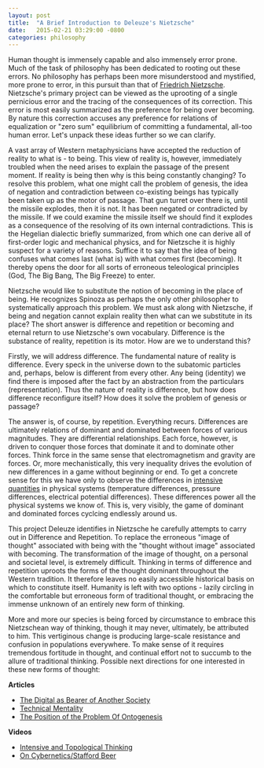 ```yaml
---
layout: post
title:  "A Brief Introduction to Deleuze's Nietzsche"
date:   2015-02-21 03:29:00 -0800
categories: philosophy
---
```

Human thought is immensely capable and also immensely error prone. Much of the
task of philosophy has been dedicated to rooting out these errors. No philosophy
has perhaps been more misunderstood and mystified, more prone to error, in this
pursuit than that of
[Friedrich Nietzsche](http://en.wikipedia.org/wiki/Friedrich_Nietzsche).
Nietzsche's primary project can be viewed as the uprooting of a single
pernicious error and the tracing of the consequences of its correction. This
error is most easily summarized as the preference for being over becoming. By
nature this correction accuses any preference for relations of equalization or
"zero sum" equilibrium of committing a fundamental, all-too human error. Let's
unpack these ideas further so we can clarify.

A vast array of Western metaphysicians have accepted the reduction of reality to
what is - to being. This view of reality is, however, immediately troubled when
the need arises to explain the passage of the present moment. If reality is
being then why is this being constantly changing? To resolve this problem, what
one might call the problem of genesis, the idea of negation and contradiction
between co-existing beings has typically been taken up as the motor of passage.
That gun turret over there is, until the missile explodes, then it is not. It
has been negated or contradicted by the missile. If we could examine the missile
itself we should find it explodes as a consequence of the resolving of its own
internal contradictions. This is the Hegelian dialectic briefly summarized, from
which one can derive all of first-order logic and mechanical physics, and for
Nietzsche it is highly suspect for a variety of reasons. Suffice it to say that
the idea of being confuses what comes last (what is) with what comes first
(becoming). It thereby opens the door for all sorts of erroneous teleological
principles (God, The Big Bang, The Big Freeze) to enter.

Nietzsche would like to substitute the notion of becoming in the place of being.
He recognizes Spinoza as perhaps the only other philosopher to systematically
approach this problem. We must ask along with Nietzsche, if being and negation
cannot explain reality then what can we substitute in its place? The short
answer is difference and repetition or becoming and eternal return to use
Nietzsche's own vocabulary. Difference is the substance of reality, repetition
is its motor. How are we to understand this?

Firstly, we will address difference. The fundamental nature of reality is
difference. Every speck in the universe down to the subatomic particles and,
perhaps, below is different from every other. Any being (identity) we find there
is imposed after the fact by an abstraction from the particulars
(representation). Thus the nature of reality is difference, but how does
difference reconfigure itself? How does it solve the problem of genesis or
passage?

The answer is, of course, by repetition. Everything recurs. Differences are
ultimately relations of dominant and dominated between forces of various
magnitudes. They are differential relationships. Each force, however, is driven
to conquer those forces that dominate it and to dominate other forces. Think
force in the same sense that electromagnetism and gravity are forces. Or, more
mechanistically, this very inequality drives the evolution of new differences in
a game without beginning or end. To get a concrete sense for this we have only
to observe the differences in
[intensive quantities](http://en.wikipedia.org/wiki/Intensive_and_extensive_properties)
in physical systems (temperature differences, pressure differences, electrical
potential differences). These differences power all the physical systems we know
of. This is, very visibly, the game of dominant and dominated forces cyclcing
endlessly around us.

This project Deleuze identifies in Nietzsche he carefully attempts to carry out
in Difference and Repetition. To replace the erroneous "image of thought"
associated with being with the "thought without image" associated with becoming.
The transformation of the image of thought, on a personal and societal level, is
extremely difficult. Thinking in terms of difference and repetition uproots the
forms of the thought dominant throughout the Western tradition. It therefore
leaves no easily accessible historical basis on which to constitute itself.
Humanity is left with two options - lazily circling in the comfortable but
erroneous form of traditional thought, or embracing the immense unknown of an
entirely new form of thinking.

More and more our species is being forced by circumstance to embrace this
Nietzschean way of thinking, though it may never, ultimately, be attributed to
him. This vertiginous change is producing large-scale resistance and confusion
in populations everywhere. To make sense of it requires tremendous fortitude in
thought, and continual effort not to succumb to the allure of traditional
thinking. Possible next directions for one interested in these new forms of
thought:

**Articles**

  - [The Digital as Bearer of Another Society](http://www.capgemini.com/resource-file-access/resource/pdf/Digital_Transformation_Review__No_1__July_2011.pdf)
  - [Technical Mentality](http://www.parrhesiajournal.org/parrhesia07/parrhesia07_simondon2.pdf)
  - [The Position of the Problem Of Ontogenesis](http://www.parrhesiajournal.org/parrhesia07/parrhesia07_simondon1.pdf)

**Videos**

  - [Intensive and Topological Thinking](https://www.youtube.com/watch?v=0wW2l-nBIDg)
  - [On Cybernetics/Stafford Beer](https://www.youtube.com/watch?v=e_bXlEvygHg)

